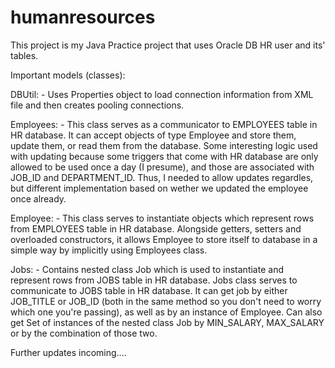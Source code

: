 # humanresources

This project is my Java Practice project that uses Oracle DB HR user and its' tables. 

Important models (classes):

  DBUtil:
    - Uses Properties object to load connection information from XML file and then creates pooling connections.
    
  Employees:
    - This class serves as a communicator to EMPLOYEES table in HR database. It can accept objects of type Employee and store them, 
      update them, or read them from the database. Some interesting logic used with updating because some triggers that come with
      HR database are only allowed to be used once a day (I presume), and those are associated with JOB_ID and DEPARTMENT_ID. Thus,
      I needed to allow updates regardles, but different implementation based on wether we updated the employee once already.
     
  Employee:
    - This class serves to instantiate objects which represent rows from EMPLOYEES table in HR database. Alongside getters, setters and 
    overloaded constructors, it allows Employee to store itself to database in a simple way by implicitly using Employees class.
    
  Jobs:
     - Contains nested class Job which is used to instantiate and represent rows from JOBS table in HR database.
     Jobs class serves to communicate to JOBS table in HR database. It can get job by either JOB_TITLE or JOB_ID (both in the same method
     so you don't need to worry which one you're passing), as well as by an instance of Employee. Can also get Set of instances of the nested
     class Job by MIN_SALARY, MAX_SALARY or by the combination of those two.
    
Further updates incoming....
